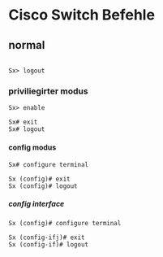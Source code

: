 # Cisco Switch Befehle

## normal

``` Exiting

Sx> logout
```

### priviliegirter modus


``` Entering
Sx> enable
```
``` Exiting
Sx# exit
Sx# logout
```
#### config modus
``` Entering
Sx# configure terminal
```
``` Exiting
Sx (config)# exit
Sx (config)# logout
```

##### config interface

``` Entering
Sx (config)# configure terminal
```
``` Exiting
Sx (config-ifj)# exit
Sx (config-if)# logout
```